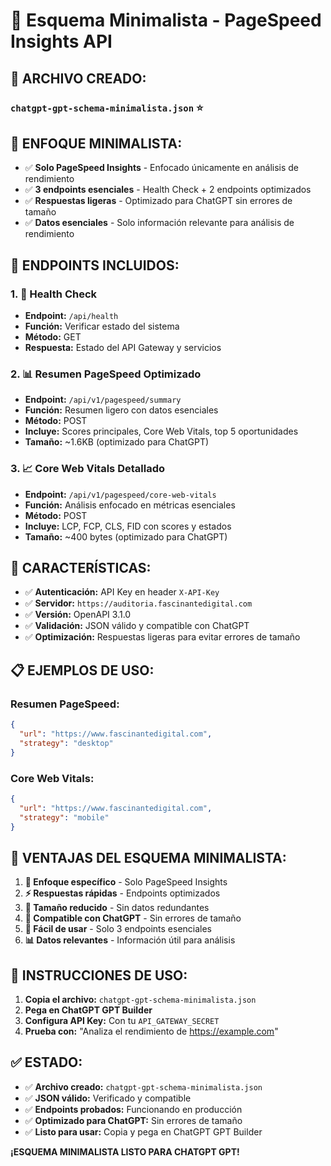 # 🎯 Esquema Minimalista - PageSpeed Insights API

## 📁 **ARCHIVO CREADO:**

### **`chatgpt-gpt-schema-minimalista.json`** ⭐

## 🎯 **ENFOQUE MINIMALISTA:**

- ✅ **Solo PageSpeed Insights** - Enfocado únicamente en análisis de rendimiento
- ✅ **3 endpoints esenciales** - Health Check + 2 endpoints optimizados
- ✅ **Respuestas ligeras** - Optimizado para ChatGPT sin errores de tamaño
- ✅ **Datos esenciales** - Solo información relevante para análisis de rendimiento

## 🚀 **ENDPOINTS INCLUIDOS:**

### **1. 🏥 Health Check**
- **Endpoint:** `/api/health`
- **Función:** Verificar estado del sistema
- **Método:** GET
- **Respuesta:** Estado del API Gateway y servicios

### **2. 📊 Resumen PageSpeed Optimizado**
- **Endpoint:** `/api/v1/pagespeed/summary`
- **Función:** Resumen ligero con datos esenciales
- **Método:** POST
- **Incluye:** Scores principales, Core Web Vitals, top 5 oportunidades
- **Tamaño:** ~1.6KB (optimizado para ChatGPT)

### **3. 📈 Core Web Vitals Detallado**
- **Endpoint:** `/api/v1/pagespeed/core-web-vitals`
- **Función:** Análisis enfocado en métricas esenciales
- **Método:** POST
- **Incluye:** LCP, FCP, CLS, FID con scores y estados
- **Tamaño:** ~400 bytes (optimizado para ChatGPT)

## 🔧 **CARACTERÍSTICAS:**

- ✅ **Autenticación:** API Key en header `X-API-Key`
- ✅ **Servidor:** `https://auditoria.fascinantedigital.com`
- ✅ **Versión:** OpenAPI 3.1.0
- ✅ **Validación:** JSON válido y compatible con ChatGPT
- ✅ **Optimización:** Respuestas ligeras para evitar errores de tamaño

## 📋 **EJEMPLOS DE USO:**

### **Resumen PageSpeed:**
```json
{
  "url": "https://www.fascinantedigital.com",
  "strategy": "desktop"
}
```

### **Core Web Vitals:**
```json
{
  "url": "https://www.fascinantedigital.com",
  "strategy": "mobile"
}
```

## 🎉 **VENTAJAS DEL ESQUEMA MINIMALISTA:**

1. **🎯 Enfoque específico** - Solo PageSpeed Insights
2. **⚡ Respuestas rápidas** - Endpoints optimizados
3. **💾 Tamaño reducido** - Sin datos redundantes
4. **🤖 Compatible con ChatGPT** - Sin errores de tamaño
5. **🔧 Fácil de usar** - Solo 3 endpoints esenciales
6. **📊 Datos relevantes** - Información útil para análisis

## 🚀 **INSTRUCCIONES DE USO:**

1. **Copia el archivo:** `chatgpt-gpt-schema-minimalista.json`
2. **Pega en ChatGPT GPT Builder**
3. **Configura API Key:** Con tu `API_GATEWAY_SECRET`
4. **Prueba con:** "Analiza el rendimiento de https://example.com"

## ✅ **ESTADO:**

- ✅ **Archivo creado:** `chatgpt-gpt-schema-minimalista.json`
- ✅ **JSON válido:** Verificado y compatible
- ✅ **Endpoints probados:** Funcionando en producción
- ✅ **Optimizado para ChatGPT:** Sin errores de tamaño
- ✅ **Listo para usar:** Copia y pega en ChatGPT GPT Builder

**¡ESQUEMA MINIMALISTA LISTO PARA CHATGPT GPT!**
